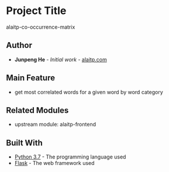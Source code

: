 # Project Title

alaitp-co-occurrence-matrix

## Author

* **Junpeng He** - *Initial work* - [alaitp.com](https://junpengalaitp.github.io/alaitp-frontend/)

## Main Feature
* get most correlated words for a given word by word category

## Related Modules
* upstream module: alaitp-frontend

## Built With

* [Python 3.7](https://www.python.org/) - The programming language used
* [Flask](https://flask.palletsprojects.com/) - The web framework used


